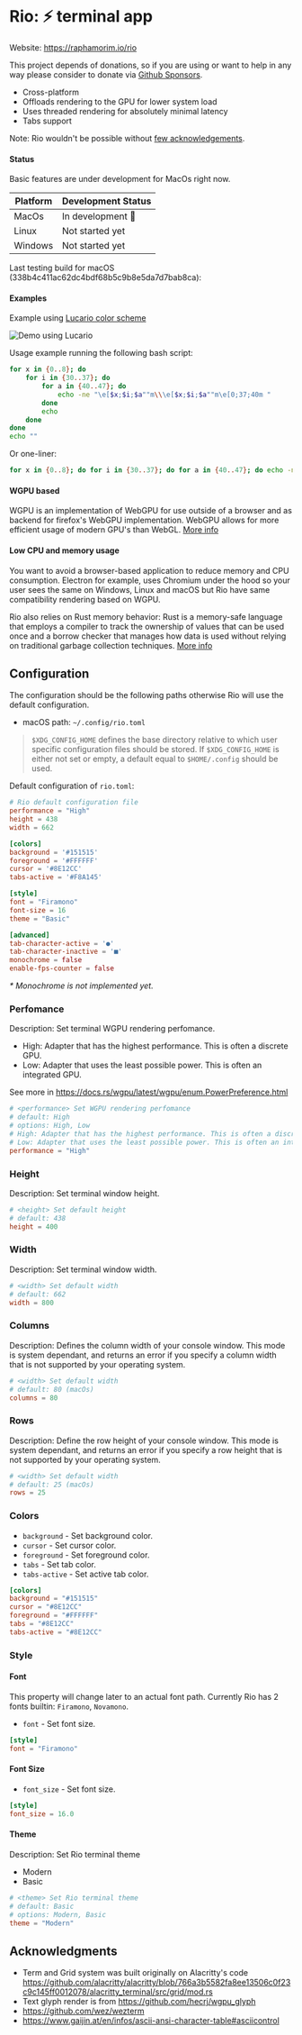 # Rio: ⚡ terminal app 

Website: https://raphamorim.io/rio

This project depends of donations, so if you are using or want to help in any way please consider to donate via [Github Sponsors](https://github.com/sponsors/raphamorim).

- Cross-platform
- Offloads rendering to the GPU for lower system load
- Uses threaded rendering for absolutely minimal latency
- Tabs support

Note: Rio wouldn't be possible without [few acknowledgements](#acknowledgments).

#### Status

Basic features are under development for MacOs right now.

| Platform | Development Status |
| --- | --- |
| MacOs | In development 👷 |
| Linux | Not started yet |
| Windows | Not started yet |

Last testing build for macOS (338b4c411ac62dc4bdf68b5c9b8e5da7d7bab8ca):

#### Examples

Example using [Lucario color scheme](github.com/raphamorim/lucario/)

![Demo using Lucario](docs/demo-macos-lucario.png)

Usage example running the following bash script:

```bash
for x in {0..8}; do
    for i in {30..37}; do
        for a in {40..47}; do
            echo -ne "\e[$x;$i;$a""m\\\e[$x;$i;$a""m\e[0;37;40m "
        done
        echo
    done
done
echo ""
```

Or one-liner:

```bash
for x in {0..8}; do for i in {30..37}; do for a in {40..47}; do echo -ne "\e[$x;$i;$a""m\\\e[$x;$i;$a""m\e[0;37;40m "; done; echo; done; done; echo ""
```



#### WGPU based

WGPU is an implementation of WebGPU for use outside of a browser and as backend for firefox's WebGPU implementation. WebGPU allows for more efficient usage of modern GPU's than WebGL. [More info](https://users.rust-lang.org/t/what-is-webgpu-and-is-it-ready-for-use/62331/8)

#### Low CPU and memory usage

You want to avoid a browser-based application to reduce memory and CPU consumption. Electron for example, uses Chromium under the hood so your user sees the same on Windows, Linux and macOS but Rio have same compatibility rendering based on WGPU.

Rio also relies on Rust memory behavior: Rust is a memory-safe language that employs a compiler to track the ownership of values that can be used once and a borrow checker that manages how data is used without relying on traditional garbage collection techniques. [More info](https://stanford-cs242.github.io/f18/lectures/05-1-rust-memory-safety.html)

## Configuration

The configuration should be the following paths otherwise Rio will use the default configuration.

- macOS path: `~/.config/rio.toml`

> `$XDG_CONFIG_HOME` defines the base directory relative to which user specific configuration files should be stored. If `$XDG_CONFIG_HOME` is either not set or empty, a default equal to `$HOME/.config` should be used.

Default configuration of `rio.toml`:

```toml
# Rio default configuration file
performance = "High"
height = 438
width = 662

[colors]
background = '#151515'
foreground = '#FFFFFF'
cursor = '#8E12CC'
tabs-active = '#F8A145'

[style]
font = "Firamono"
font-size = 16
theme = "Basic"

[advanced]
tab-character-active = '●'
tab-character-inactive = '■'
monochrome = false
enable-fps-counter = false
```

_* Monochrome is not implemented yet._

### Perfomance

Description: Set terminal WGPU rendering perfomance.

- High: Adapter that has the highest performance. This is often a discrete GPU.
- Low: Adapter that uses the least possible power. This is often an integrated GPU.

See more in https://docs.rs/wgpu/latest/wgpu/enum.PowerPreference.html

```toml
# <performance> Set WGPU rendering perfomance
# default: High
# options: High, Low
# High: Adapter that has the highest performance. This is often a discrete GPU.
# Low: Adapter that uses the least possible power. This is often an integrated GPU.
performance = "High"
```

### Height

Description: Set terminal window height.

```toml
# <height> Set default height
# default: 438
height = 400
```

### Width

Description: Set terminal window width.

```toml
# <width> Set default width
# default: 662
width = 800
```

### Columns

Description: Defines the column width of your console window. This mode is system dependant, and returns an error if you specify a column width that is not supported by your operating system.

```toml
# <width> Set default width
# default: 80 (macOs)
columns = 80
```

### Rows

Description: Define the row height of your console window. This mode is system dependant, and returns an error if you specify a row height that is not supported by your operating system. 

```toml
# <width> Set default width
# default: 25 (macOs)
rows = 25
```

### Colors

- `background` - Set background color.
- `cursor` - Set cursor color.
- `foreground` - Set foreground color.
- `tabs` - Set tab color.
- `tabs-active` - Set active tab color.

```toml
[colors]
background = "#151515"
cursor = "#8E12CC"
foreground = "#FFFFFF"
tabs = "#8E12CC"
tabs-active = "#8E12CC"
```

### Style

#### Font

This property will change later to an actual font path. Currently Rio has 2 fonts builtin: `Firamono`, `Novamono`.

- `font` - Set font size.

```toml
[style]
font = "Firamono"
```

#### Font Size

- `font_size` - Set font size.

```toml
[style]
font_size = 16.0
```

#### Theme

Description: Set Rio terminal theme

- Modern
- Basic

```toml
# <theme> Set Rio terminal theme
# default: Basic
# options: Modern, Basic
theme = "Modern"
```

## Acknowledgments

- Term and Grid system was built originally on Alacritty's code https://github.com/alacritty/alacritty/blob/766a3b5582fa8ee13506c0f23c9c145ff0012078/alacritty_terminal/src/grid/mod.rs
- Text glyph render is from https://github.com/hecrj/wgpu_glyph
- https://github.com/wez/wezterm
- https://www.gaijin.at/en/infos/ascii-ansi-character-table#asciicontrol
